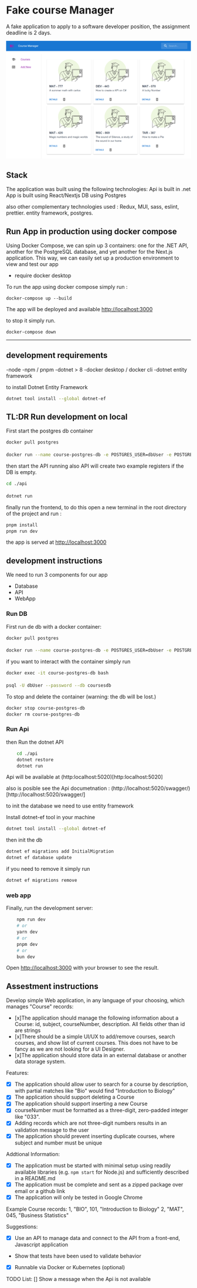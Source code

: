 # Fake course Manager

A fake application to apply to a software developer position, the assignment deadline is 2 days. 

![screnshot](./docs/image.png)

## Stack
 The application was built using the following technologies: 
    Api is built in .net
    App is built using React/Nextjs
    DB using Postgres

also other complementary technologies used : Redux, MUI, sass, eslint, prettier. entity framework, postgres.

## Run App in production using docker compose

Using Docker Compose, we can spin up 3 containers: one for the .NET API, another for the PostgreSQL database, and yet another for the Next.js application. 
This way, we can easily set up a production environment to view and test our app

- require docker desktop

To run the app using docker compose simply run :

```
docker-compose up --build
```
The app will be deployed and available [http://localhost:3000](http://localhost:3000)


to stop it simply run.
```
docker-compose down
```

---

## development requirements

-node
-npm / pnpm
-dotnet > 8
-docker desktop / docker cli
-dotnet entity framework

to install Dotnet Entity Framework 

```bash
dotnet tool install --global dotnet-ef
```

## TL:DR Run development on local 

First start the postgres db container 

```bash
docker pull postgres

docker run --name course-postgres-db -e POSTGRES_USER=dbUser -e POSTGRES_PASSWORD=dbpassword -e POSTGRES_DB=coursesdb -p 5432:5432 -d postgres
```


then start the API running
also API will create two example registers if the DB is empty.

```bash
cd ./api

dotnet run
```

finally run the frontend, to do this open a new terminal in the root directory of the project and run : 

```bash
pnpm install
pnpm run dev
```

the app is served at [http://localhost:3000](http://localhost:3000)


## development instructions

We need to run 3 components for our app 
- Database
- API
- WebApp

### Run DB

First run de db with a docker container:

```bash
docker pull postgres

docker run --name course-postgres-db -e POSTGRES_USER=dbUser -e POSTGRES_PASSWORD=dbpassword -e POSTGRES_DB=coursesdb -p 5432:5432 -d postgres
```

if you want to interact with the container simply run 

```bash
docker exec -it course-postgres-db bash

psql -U dbUser --password --db coursesdb
```

To stop and delete the container  (warning: the db will be lost.)

```bash
docker stop course-postgres-db
docker rm course-postgres-db
```

### Run Api

then Run the dotnet API

```bash
    cd ./api
    dotnet restore
    dotnet run
```

Api will be available at (http:localhost:5020)[http:localhost:5020]

also is posible see the Api documetnation : (http://localhost:5020/swagger/)[http://localhost:5020/swagger/]

to init the database we need to use entity framework

Install dotnet-ef tool in your machine

```bash
dotnet tool install --global dotnet-ef
```

then init the db

```bash
dotnet ef migrations add InitialMigration
dotnet ef database update
```

if you need to remove it simply run 
```bash 
dotnet ef migrations remove
```

### web app

Finally, run the development server:

```bash
    npm run dev
    # or
    yarn dev
    # or
    pnpm dev
    # or
    bun dev
```

Open [http://localhost:3000](http://localhost:3000) with your browser to see the result.

## Assestment instructions
Develop simple Web application, in any language of your choosing, which manages "Course" records:
- [x]The application should manage the following information about a Course: id, subject, courseNumber, description. All fields other than id are strings
- [x]There should be a simple UI/UX to add/remove courses, search courses, and show list of current courses. This does not have to be fancy as we are not looking for a UI Designer.
- [x]The application should store data in an external database or another data storage system.

Features:
- [x] The application should allow user to search for a course by description, with partial matches like "Bio" would find "Introduction to Biology"
- [x] The application should support deleting a Course
- [x] The application should support inserting a new Course
- [x] courseNumber must be formatted as a three-digit, zero-padded integer like "033". 
- [x] Adding records which are not three-digit numbers results in an validation message to the user
- [x] The application should prevent inserting duplicate courses, where subject and number must be unique

Addtional Information:
- [x] The application must be started with minimal setup using readily available libraries (e.g. `npm start` for Node.js) and sufficiently described in a README.md
- [x] The application must be complete and sent as a zipped package over email or a github link
- [x] The application will only be tested in Google Chrome

Example Course records:
1, "BIO", 101, "Introduction to Biology"
2, "MAT", 045, "Business Statistics"

Suggestions:
- [x] Use an API to manage data and connect to the API from a front-end, Javascript application
- Show that tests have been used to validate behavior
- [x] Runnable via Docker or Kubernetes (optional)

TODO List: 
[] Show a message when the Api is not available